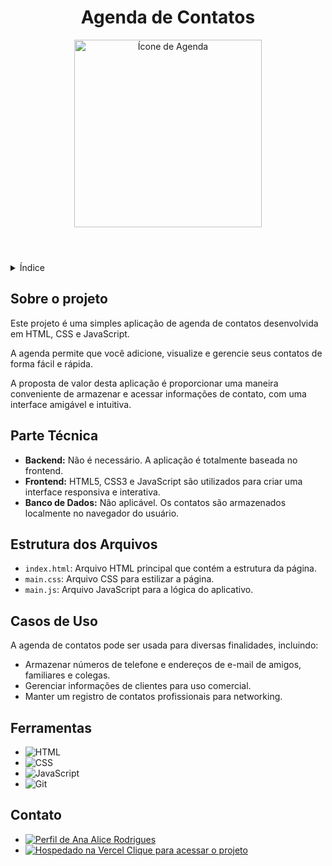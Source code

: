 <!DOCTYPE html>
<html lang="pt-br">
<head>
    <meta charset="UTF-8">
    <meta name="viewport" content="width=device-width, initial-scale=1.0">
    <meta name="description" content="Uma simples aplicação de agenda de contatos em HTML, CSS e JavaScript.">
    <meta name="keywords" content="agenda, contatos, HTML, CSS, JavaScript">
    <meta name="author" content="Ana Alice Rodrigues">
</head>
<body>

<header>
    <h1>Agenda de Contatos</h1>
    <img src="agenda-icon.png" alt="Ícone de Agenda" width="300" height="auto">
</header>

<details>
    <summary>Índice</summary>
    <ol>
        <li><a href="#sobre-o-projeto">Sobre o projeto</a></li>
        <li><a href="#parte-tecnica">Parte Técnica</a></li>
        <li><a href="#estrutura-dos-arquivos">Estrutura dos Arquivos</a></li>
        <li><a href="#casos-de-uso">Casos de Uso</a></li>
        <li><a href="#ferramentas">Ferramentas</a></li>
        <li><a href="#contato">Contato</a></li>
    </ol>
</details>

<section id="sobre-o-projeto">
    <h2>Sobre o projeto</h2>
    <p>
        Este projeto é uma simples aplicação de agenda de contatos desenvolvida em HTML, CSS e JavaScript.
    </p>
    <p>
        A agenda permite que você adicione, visualize e gerencie seus contatos de forma fácil e rápida.
    </p>
    <p>
        A proposta de valor desta aplicação é proporcionar uma maneira conveniente de armazenar e acessar informações de contato, com uma interface amigável e intuitiva.
    </p>
</section>

<section id="parte-tecnica">
    <h2>Parte Técnica</h2>
    <ul>
        <li><strong>Backend:</strong> Não é necessário. A aplicação é totalmente baseada no frontend.</li>
        <li><strong>Frontend:</strong> HTML5, CSS3 e JavaScript são utilizados para criar uma interface responsiva e interativa.</li>
        <li><strong>Banco de Dados:</strong> Não aplicável. Os contatos são armazenados localmente no navegador do usuário.</li>
    </ul>
</section>

<section id="estrutura-dos-arquivos">
    <h2>Estrutura dos Arquivos</h2>
    <ul>
        <li><code>index.html</code>: Arquivo HTML principal que contém a estrutura da página.</li>
        <li><code>main.css</code>: Arquivo CSS para estilizar a página.</li>
        <li><code>main.js</code>: Arquivo JavaScript para a lógica do aplicativo.</li>
    </ul>
</section>

<section id="casos-de-uso">
    <h2>Casos de Uso</h2>
    <p>
        A agenda de contatos pode ser usada para diversas finalidades, incluindo:
    </p>
    <ul>
        <li>Armazenar números de telefone e endereços de e-mail de amigos, familiares e colegas.</li>
        <li>Gerenciar informações de clientes para uso comercial.</li>
        <li>Manter um registro de contatos profissionais para networking.</li>
    </ul>
</section>

<section id="ferramentas">
    <h2>Ferramentas</h2>
    <ul>
        <li><img src="https://img.shields.io/badge/HTML-239120?style=for-the-badge&logo=html5&logoColor=white" alt="HTML"></li>
        <li><img src="https://img.shields.io/badge/CSS3-1572B6?style=for-the-badge&logo=css3&logoColor=white" alt="CSS"></li>
        <li><img src="https://img.shields.io/badge/JavaScript-F7DF1E?style=for-the-badge&logo=javascript&logoColor=black" alt="JavaScript"></li>
        <li><img src="https://img.shields.io/badge/GIT-E44C30?style=for-the-badge&logo=git&logoColor=white" alt="Git"></li>
    </ul>
</section>

<section id="contato">
    <h2>Contato</h2>
    <ul>
        <li><a href="https://linktr.ee/anaeanali5" target="_blank"><img src="https://img.shields.io/badge/Ana_Alice_Rodrigues-blue?style=for-the-badge" alt="Perfil de Ana Alice Rodrigues"></a></li>
        <li><a href="https://agenda-de-contatos-smoky.vercel.app/" target="_blank"><img src="https://img.shields.io/badge/Vercel-000000?style=for-the-badge&logo=vercel&logoColor=white" alt="Hospedado na Vercel"> Clique para acessar o projeto</a></li>
    </ul>
</section>

</body>
</html>
